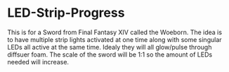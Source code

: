 # LED-Strip-Progress
This is for a Sword from Final Fantasy XIV called the Woeborn.
The idea is to have multiple strip lights activated at one time along with some singular LEDs all active at the same time.
Idealy they will all glow/pulse through diffsuer foam.
The scale of the sword will be 1:1 so the amount of LEDs needed will increase.
